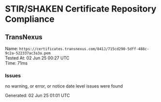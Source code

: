 # STIR/SHAKEN Certificate Repository Compliance

## TransNexus

Name: `https://certificates.transnexus.com/841J/715cd290-5dff-488c-9c2a-522337ac3a3a.pem`\
Tested At: 02 Jun 25 00:27 UTC\
Time: 71ms

### Issues

no warning, or error, or notice date level issues were found

Generated: 02 Jun 25 01:01 UTC